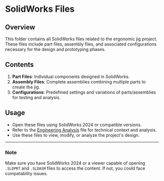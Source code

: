 # SolidWorks Files

## Overview

This folder contains all SolidWorks files related to the ergonomic jig project. These files include part files, assembly files, and associated configurations necessary for the design and prototyping phases.

## Contents

1. **Part Files**: Individual components designed in SolidWorks.
2. **Assembly Files**: Complete assemblies combining multiple parts to create the jig.
3. **Configurations**: Predefined settings and variations of parts/assemblies for testing and analysis.

## Usage

- Open these files using SolidWorks 2024 or compatible versions.
- Refer to the [Engineering Analysis](../EngineeringAnalysis.md) file for technical context and analysis.
- Use these files to view, modify, or analyze the project's design.

---

### Note
Make sure you have SolidWorks 2024 or a viewer capable of opening `.SLDPRT` and `.SLDASM` files to access the content. If not, you could face compatability issues.

